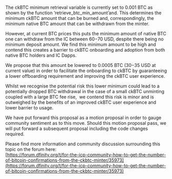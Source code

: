 The ckBTC minimum retrieval variable is currently set to 0.001 BTC as shown by the function ‘retrieve_btc_min_amount’and. This determines the minimum ckBTC amount that can be burned and, correspondingly, the minimum native BTC amount that can be withdrawn from the minter.  
  
However, at current BTC prices this puts the minimum amount of native BTC one can withdraw from the IC between $60-$70 USD, despite there being no minimum deposit amount. We find this minimum amount to be high and contend this creates a barrier to ckBTC onboarding and adoption from both native BTC holders and IC Dapps.  
  
We propose that this amount be lowered to 0.0005 BTC ($30-$35 USD at current value) in order to facilitate the onboarding to ckBTC by guaranteeing a lower offboarding requirement and improving the ckBTC user experience. 

Whilst we recognise the potential risk this lower minimum could lead to a potentially dropped BTC withdrawal in the case of a small ckBTC unminting coupled with a large BTC fee rise,  we contend this risk is minor and is outweighed by the benefits of an improved ckBTC user experience and lower barrier to usage. 

We have put forward this proposal as a motion proposal in order to gauge community sentiment as to this move. Should this motion proposal pass, we will put forward a subsequent proposal including the code changes required.  
  
Please find more information and community discussion surrounding this topic on the forum here:  
[https://forum.dfinity.org/t/for-the-icp-community-how-to-get-the-number-of-bitcoin-confirmations-from-the-ckbtc-minter/35973](https://forum.dfinity.org/t/for-the-icp-community-how-to-get-the-number-of-bitcoin-confirmations-from-the-ckbtc-minter/35973)
